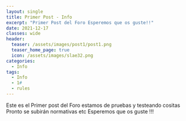 ```yaml
---
layout: single
title: Primer Post - Info
excerpt: "Primer Post del Foro Esperemos que os guste!!"
date: 2021-12-17
classes: wide
header:
  teaser: /assets/images/post1/post1.png
  teaser_home_page: true
  icon: /assets/images/slae32.png
categories:
  - Info
tags:  
  - Info
  - 1#
  - rules
---
```


Este es el Primer post del Foro estamos de pruebas y testeando cositas Pronto se subirán normativas etc
Esperemos que os guste !!! 

